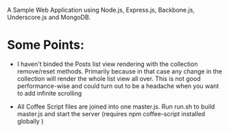 A Sample Web Application using Node.js, Express.js, Backbone.js, Underscore.js and MongoDB.

# Some Points:

- I haven't binded the Posts list view rendering with the collection remove/reset methods. Primarily because in that case any change in the collection will render the whole list view all over. This is not good performance-wise and could turn out to be a headache when you want to add infinite scrolling

- All Coffee Script files are joined into one master.js. Run run.sh to build master.js and start the server (requires npm coffee-script installed globally )